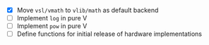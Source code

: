 - [x] Move `vsl/vmath` to `vlib/math` as default backend
- [ ] Implement `log` in pure V
- [ ] Implement `pow` in pure V
- [ ] Define functions for initial release of hardware implementations
